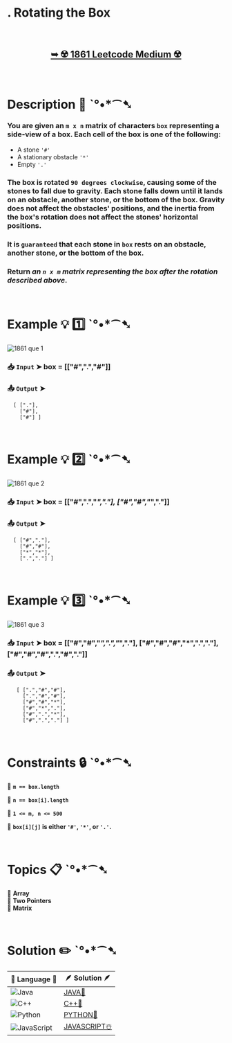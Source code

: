 # . Rotating the Box

</br>

<h2 align="center"> 

<a href="https://leetcode.com/problems/rotating-the-box/description/?envType=daily-question&envId=2024-11-23"><strong>➥ ☢️ 1861 Leetcode Medium ☢️ </strong></a>
</h2>

</br>

# Description 📜 ˋ°•*⁀➷

### You are given an `m x n` matrix of characters `box` representing a side-view of a box. Each cell of the box is one of the following:

- A stone `'#'`
- A stationary obstacle `'*'`
- Empty `'.'`

### The box is rotated `90 degrees clockwise`, causing some of the stones to fall due to gravity. Each stone falls down until it lands on an obstacle, another stone, or the bottom of the box. Gravity does not affect the obstacles' positions, and the inertia from the box's rotation does not affect the stones' horizontal positions.

### It is `guaranteed` that each stone in `box` rests on an obstacle, another stone, or the bottom of the box.

### Return *an `n x m` matrix representing the box after the rotation described above*.

</br>

# Example 💡 1️⃣ ˋ°•*⁀➷

![1861 que 1](https://github.com/user-attachments/assets/3f7c913e-6732-4605-bab5-375db79839f6)

  ### 📥 `Input`  ➤  box = [["#",".","#"]]

  ### 📤 `Output`  ➤

      [ ["."],
        ["#"],
        ["#"] ]

</br>

# Example 💡 2️⃣ ˋ°•*⁀➷

![1861 que 2](https://github.com/user-attachments/assets/9a83bdb1-9565-481a-992a-0cd21ea5e71f)

  ### 📥 `Input` ➤  box = [["#",".","*","."], ["#","#","*","."]]

  ### 📤 `Output`  ➤

      [ ["#","."],
        ["#","#"],
        ["*","*"],
        [".","."] ]

</br>

# Example 💡 3️⃣ ˋ°•*⁀➷

![1861 que 3](https://github.com/user-attachments/assets/da2643ee-0cff-44fc-814e-46250cfde4e7)

  ### 📥 `Input` ➤  box = [["#","#","*",".","*","."], ["#","#","#","*",".","."], ["#","#","#",".","#","."]]

  ### 📤 `Output`  ➤

       [ [".","#","#"],
         [".","#","#"],
         ["#","#","*"],
         ["#","*","."],
         ["#",".","*"],
         ["#",".","."] ]
</br>

# Constraints 🔒 ˋ°•*⁀➷

🔹 **`m == box.length`** </br>

🔹 **`n == box[i].length`** </br>

🔹 **`1 <= m, n <= 500`** </br>

🔹 **`box[i][j]` is either `'#'`, `'*'`, or `'.'`.** </br>

</br>

# Topics 📋 ˋ°•*⁀➷

🔸 **Array**  </br>
🔸 **Two Pointers**  </br>
🔸 **Matrix**  </br>

</br>

# Solution ✏️ ˋ°•*⁀➷

| 📒 Language 📒  | 🪶 Solution 🪶 |
| ------------- | ------------- |
|  ![Java](https://img.shields.io/badge/java-%23ED8B00.svg?style=for-the-badge&logo=openjdk&logoColor=white)  | [JAVA🍁](https://github.com/Prakhar-002/LEETCODE/blob/main/%F0%9F%93%9C%20Daily%20Challange%20%F0%9F%92%A1/11%20November%20%F0%9F%8E%A1%202024/23%20-%2011%20-%202024%20---%201861.%20Rotating%20the%20Box%20%20%E2%98%83%EF%B8%8F%20%F0%9F%8D%81%20%F0%9F%8D%B0%20%F0%9F%8E%B2/%F0%9F%8D%81JAVA%20-%201861.%20Rotating%20the%20Box.java) |
|  ![C++](https://img.shields.io/badge/c++-%2300599C.svg?style=for-the-badge&logo=c%2B%2B&logoColor=white)  | [C++🎲](https://github.com/Prakhar-002/LEETCODE/blob/main/%F0%9F%93%9C%20Daily%20Challange%20%F0%9F%92%A1/11%20November%20%F0%9F%8E%A1%202024/23%20-%2011%20-%202024%20---%201861.%20Rotating%20the%20Box%20%20%E2%98%83%EF%B8%8F%20%F0%9F%8D%81%20%F0%9F%8D%B0%20%F0%9F%8E%B2/%F0%9F%8E%B2CPP%20-%201861.%20Rotating%20the%20Box.cpp)  |
|  ![Python](https://img.shields.io/badge/python-3670A0?style=for-the-badge&logo=python&logoColor=ffdd54)    | [PYTHON🍰](https://github.com/Prakhar-002/LEETCODE/blob/main/%F0%9F%93%9C%20Daily%20Challange%20%F0%9F%92%A1/11%20November%20%F0%9F%8E%A1%202024/23%20-%2011%20-%202024%20---%201861.%20Rotating%20the%20Box%20%20%E2%98%83%EF%B8%8F%20%F0%9F%8D%81%20%F0%9F%8D%B0%20%F0%9F%8E%B2/%F0%9F%8D%B0PYTHON%20-%201861.%20Rotating%20the%20Box.py) |
| ![JavaScript](https://img.shields.io/badge/javascript-%23323330.svg?style=for-the-badge&logo=javascript&logoColor=%23F7DF1E)   | [JAVASCRIPT☃️](https://github.com/Prakhar-002/LEETCODE/blob/main/%F0%9F%93%9C%20Daily%20Challange%20%F0%9F%92%A1/11%20November%20%F0%9F%8E%A1%202024/23%20-%2011%20-%202024%20---%201861.%20Rotating%20the%20Box%20%20%E2%98%83%EF%B8%8F%20%F0%9F%8D%81%20%F0%9F%8D%B0%20%F0%9F%8E%B2/%E2%98%83%EF%B8%8FJAVASCRIPT%20-%201861.%20Rotating%20the%20Box.js) |

